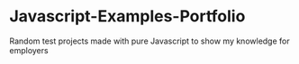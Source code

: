 # Javascript-Examples-Portfolio
Random test projects made with pure Javascript to show my knowledge for employers
